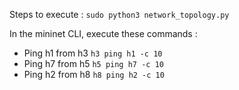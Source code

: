 Steps to execute :
```sudo python3 network_topology.py```

In the mininet CLI, execute these commands : 
- Ping h1 from h3
  ```h3 ping h1 -c 10```
- Ping h7 from h5
  ```h5 ping h7 -c 10```
- Ping h2 from h8
  ```h8 ping h2 -c 10```
